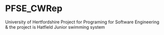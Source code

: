 # PFSE_CWRep
University of Hertfordshire Project for Programing for Software Engineering &amp; the project is Hatfield Junior swimming system
